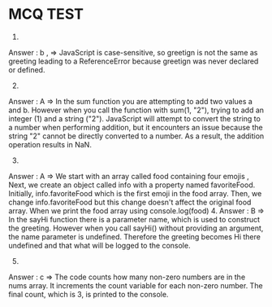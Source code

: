# MCQ TEST

1. 
Answer : b , => JavaScript is case-sensitive, so greetign is not the same as greeting leading to a ReferenceError because greetign was never declared or defined.

2. 
Answer : A => In the sum function you are attempting to add two values a and b. However when you call the function with sum(1, "2"), trying to add an integer (1) and a string ("2"). 
JavaScript will attempt to convert the string to a number when performing addition, but it encounters an issue because the string "2" cannot be directly converted to a number.
As a result, the addition operation results in NaN.

3. 
Answer : A => We start with an array called food containing four emojis , Next, we create an object called info with a property named favoriteFood. Initially, info.favoriteFood which is the first emoji in the food array.
Then, we change info.favoriteFood but this change doesn't affect the original food array. When we print the food array using console.log(food)
4. 
Answer : B => In the sayHi function there is a parameter name, which is used to construct the greeting. 
However when you call sayHi() without providing an argument, the name parameter is undefined. Therefore the greeting becomes Hi there undefined and that what will be logged to the console.

5.
Answer : c => The code counts how many non-zero numbers are in the nums array.
It increments the count variable for each non-zero number.
The final count, which is 3, is printed to the console.
